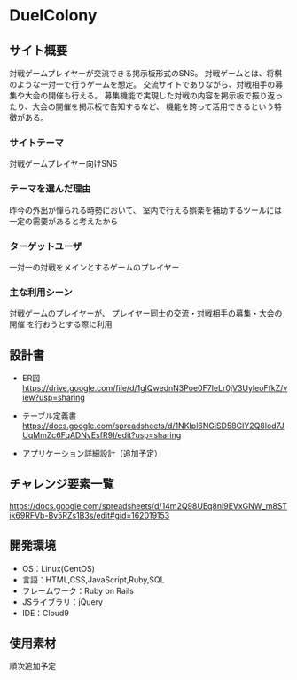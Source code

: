 # DuelColony

## サイト概要
対戦ゲームプレイヤーが交流できる掲示板形式のSNS。
対戦ゲームとは、将棋のような一対一で行うゲームを想定。
交流サイトでありながら、対戦相手の募集や大会の開催も行える。
募集機能で実現した対戦の内容を掲示板で振り返ったり、大会の開催を掲示板で告知するなど、
機能を跨って活用できるという特徴がある。

### サイトテーマ
対戦ゲームプレイヤー向けSNS

### テーマを選んだ理由
昨今の外出が憚られる時勢において、
室内で行える娯楽を補助するツールには一定の需要があると考えたから

### ターゲットユーザ
一対一の対戦をメインとするゲームのプレイヤー

### 主な利用シーン
対戦ゲームのプレイヤーが、
プレイヤー同士の交流・対戦相手の募集・大会の開催
を行おうとする際に利用

## 設計書
- ER図
  https://drive.google.com/file/d/1gIQwednN3Poe0F7IeLr0jV3UyleoFfkZ/view?usp=sharing

- テーブル定義書
  https://docs.google.com/spreadsheets/d/1NKIpl6NGiSD58GIY2Q8lod7JUqMmZc6FqADNvEsfR9I/edit?usp=sharing

- アプリケーション詳細設計（追加予定）

## チャレンジ要素一覧
https://docs.google.com/spreadsheets/d/14m2Q98UEq8ni9EVxGNW_m8STik69RFVb-Bv5RZs1B3s/edit#gid=162019153

## 開発環境
- OS：Linux(CentOS)
- 言語：HTML,CSS,JavaScript,Ruby,SQL
- フレームワーク：Ruby on Rails
- JSライブラリ：jQuery
- IDE：Cloud9

## 使用素材
順次追加予定
